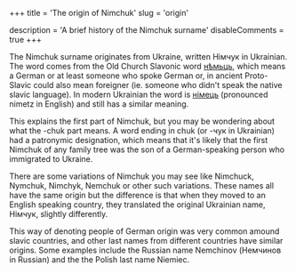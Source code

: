 +++
title = 'The origin of Nimchuk'
slug = 'origin'
<!--tags = ["nimchuk", "nimchuck", "origin", "etymology", "surname", "family name", "history"]-->
description = 'A brief history of the Nimchuk surname'
disableComments = true
+++

The Nimchuk surname originates from Ukraine, written Німчук in Ukrainian. The word comes from the Old Church Slavonic word [нѣмьць](http://gorazd.org/gulliver/?recordId=16896), which means a German or at least someone who spoke German or, in ancient Proto-Slavic could also mean foreigner (ie. someone who didn't speak the native slavic language). In modern Ukrainian the word is [німець](https://uk.wiktionary.org/wiki/%D0%BD%D1%96%D0%BC%D0%B5%D1%86%D1%8C) (pronounced nimetz in English) and still has a similar meaning.

This explains the first part of Nimchuk, but you may be wondering about what the -chuk part means. A word ending in chuk (or -чук in Ukrainian) had a patronymic designation, which means that it's likely that the first Nimchuk of any family tree was the son of a German-speaking person who immigrated to Ukraine.

There are some variations of Nimchuk you may see like Nimchuck, Nymchuk, Nimchyk, Nemchuk or other such variations. These names all have the same origin but the difference is that when they moved to an English speaking country, they translated the original Ukrainian name, Німчук, slightly differently.

This way of denoting people of German origin was very common amound slavic countries, and other last names from different countries have similar origins. Some examples include the Russian name Nemchinov (Немчинов in Russian) and the the Polish last name Niemiec.